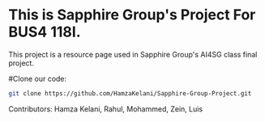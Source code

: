# This is Sapphire Group's Project For BUS4 118I.
This project is a resource page used in Sapphire Group's AI4SG class final project.

#Clone our code: 
```bash
git clone https://github.com/HamzaKelani/Sapphire-Group-Project.git
```
Contributors: Hamza Kelani, Rahul, Mohammed, Zein, Luis
